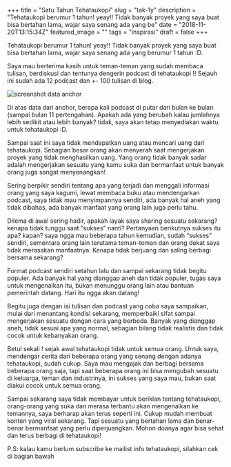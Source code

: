 +++
title = "Satu Tahun Tehataukopi"
slug = "tak-1y"
description = "Tehataukopi berumur 1 tahun! yeay!! Tidak banyak proyek yang saya buat bisa bertahan lama, wajar saya senang ada yang be"
date = "2018-11-20T13:15:34Z"
featured_image = ""
tags = "inspirasi"
draft = false
+++ 

Tehataukopi berumur 1 tahun! yeay!! Tidak banyak proyek yang saya buat bisa bertahan lama, wajar saya senang ada yang berumur 1 tahun :D.

Saya mau berterima kasih untuk teman-teman yang sudah membaca tulisan, berdiskusi dan tentunya dengerin podcast di tehataukopi !!  Sejauh ini sudah ada 12 podcast dan +- 100 tulisan di blog.

![screenshot data anchor](https://preview.ibb.co/kbO1Ef/Screen-Shot-2018-11-16-at-8-29-08-AM.png "screenshot data anchor")

Di atas data dari anchor, berapa kali podcast di putar dari bulan ke bulan (sampai bulan 11 pertengahan).  Apakah ada yang berubah kalau jumlahnya lebih sedikit atau lebih banyak? tidak, saya akan tetap menyediakan waktu untuk tehataukopi :D.

Sampai saat ini saya tidak mendapatkan uang atau mencari uang dari tehataukopi. Sebagian besar orang akan menyerah saat mengerjakan proyek yang tidak menghasilkan uang. Yang orang tidak banyak sadar adalah mengerjakan sesuatu yang kamu suka dan bermanfaat untuk banyak orang juga sangat menyenangkan!

Sering berpikir sendiri tentang apa yang terjadi dan menggali informasi orang yang saya kagumi, lewat membaca buku atau mendengarkan podcast, saya tidak mau menyimpannya sendiri, ada banyak hal aneh yang tidak  dibahas, ada banyak manfaat yang orang lain juga perlu tahu. 

Dilema di awal sering hadir, apakah layak saya sharing sesuatu sekarang? kenapa tidak tunggu saat “sukses” nanti? Pertanyaan berikutnya sukses itu apa? kapan?  saya ngga mau beberapa tahun kemudian, sudah “sukses” sendiri, sementara orang lain terutama teman-teman dan orang dekat saya tidak merasakan manfaatnya. Kenapa tidak berjuang dan saling berbagi bersama sekarang? 

Format podcast sendiri setahun lalu dan sampai sekarang tidak begitu populer. Ada banyak hal yang dianggap aneh dan tidak populer, tugas saya untuk mengenalkan itu, bukan menunggu orang lain atau bantuan pemerintah datang. Hari itu ngga akan datang! 

Begitu juga dengan isi tulisan dan podcast yang coba saya sampaikan, mulai dari menantang kondisi sekarang, memperbaiki sifat sampai mengerjakan sesuatu dengan cara yang berbeda. Banyak yang dianggap aneh, tidak sesuai apa yang normal, sebagian bilang tidak realistis dan tidak cocok untuk kebanyakan orang. 

Betul sekali ! sejak awal tehataukopi tidak untuk semua orang. Untuk saya, mendengar cerita dari beberapa orang yang senang dengan adanya tehataukopi, sudah cukup.  Saya mau mengajak dan berbagi bersama beberapa orang saja, tapi saat beberapa orang ini bisa mengubah sesuatu di keluarga, teman dan industrinya, ini sukses yang saya mau, bukan saat diakui cocok untuk semua orang. 

Sampai sekarang saya tidak membayar untuk beriklan tentang tehataukopi, orang-orang yang suka dan merasa terbantu akan mengenalkan ke temannya, saya berharap akan terus seperti ini. Cukup mudah membuat konten yang viral sekarang. Tapi sesuatu yang bertahan lama dan benar-benar bermanfaat yang perlu diperjuangkan. Mohon doanya agar bisa sehat dan terus berbagi di tehataukopi!

P.S: kalau kamu berlum subscribe ke mailist info tehataukopi, silahkan cek di bagian bawah